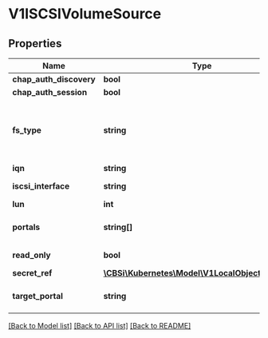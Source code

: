 # V1ISCSIVolumeSource

## Properties
Name | Type | Description | Notes
------------ | ------------- | ------------- | -------------
**chap_auth_discovery** | **bool** | whether support iSCSI Discovery CHAP authentication | [optional] 
**chap_auth_session** | **bool** | whether support iSCSI Session CHAP authentication | [optional] 
**fs_type** | **string** | Filesystem type of the volume that you want to mount. Tip: Ensure that the filesystem type is supported by the host operating system. Examples: \&quot;ext4\&quot;, \&quot;xfs\&quot;, \&quot;ntfs\&quot;. Implicitly inferred to be \&quot;ext4\&quot; if unspecified. More info: https://kubernetes.io/docs/concepts/storage/volumes#iscsi | [optional] 
**iqn** | **string** | Target iSCSI Qualified Name. | 
**iscsi_interface** | **string** | Optional: Defaults to &#39;default&#39; (tcp). iSCSI interface name that uses an iSCSI transport. | [optional] 
**lun** | **int** | iSCSI target lun number. | 
**portals** | **string[]** | iSCSI target portal List. The portal is either an IP or ip_addr:port if the port is other than default (typically TCP ports 860 and 3260). | [optional] 
**read_only** | **bool** | ReadOnly here will force the ReadOnly setting in VolumeMounts. Defaults to false. | [optional] 
**secret_ref** | [**\CBSi\Kubernetes\Model\V1LocalObjectReference**](V1LocalObjectReference.md) | CHAP secret for iSCSI target and initiator authentication | [optional] 
**target_portal** | **string** | iSCSI target portal. The portal is either an IP or ip_addr:port if the port is other than default (typically TCP ports 860 and 3260). | 

[[Back to Model list]](../README.md#documentation-for-models) [[Back to API list]](../README.md#documentation-for-api-endpoints) [[Back to README]](../README.md)


